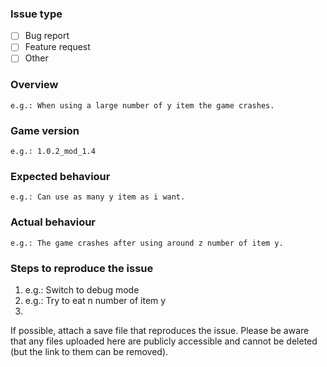 ### Issue type
- [ ] Bug report
- [ ] Feature request
- [ ] Other

### Overview
	e.g.: When using a large number of y item the game crashes.
	
### Game version
	e.g.: 1.0.2_mod_1.4
	
### Expected behaviour
	e.g.: Can use as many y item as i want.
	
### Actual behaviour
	e.g.: The game crashes after using around z number of item y.

### Steps to reproduce the issue

1. e.g.: Switch to debug mode
2. e.g.: Try to eat n number of item y
3.

If possible, attach a save file that reproduces the issue.
Please be aware that any files uploaded here are publicly accessible and cannot be deleted (but the link to them can be removed).
